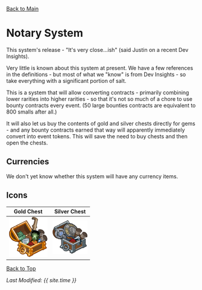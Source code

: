 [Back to Main](index.md)

# Notary System

This system's release - "It's very close...ish" (said Justin on a recent Dev Insights).

Very little is known about this system at present. We have a few references in the definitions - but most of what we "know" is from Dev Insights - so take everything with a significant portion of salt.

This is a system that will allow converting contracts - primarily combining lower rarities into higher rarities - so that it's not so much of a chore to use bounty contracts every event. (50 large bounties contracts are equivalent to 800 smalls after all.)

It will also let us buy the contents of gold and silver chests directly for gems - and any bounty contracts earned that way will apparently immediately convert into event tokens. This will save the need to buy chests and then open the chests.

## Currencies

We don't yet know whether this system will have any currency items.

## Icons

| Gold Chest | Silver Chest
|---|---|
| ![Gold Chest for Gems Icon](images/notary/gemchest_gold.png) | ![Silver Chest for Gems Icon](images/notary/gemchest_silver.png) |

[Back to Top](#top)

*Last Modified: {{ site.time }}*